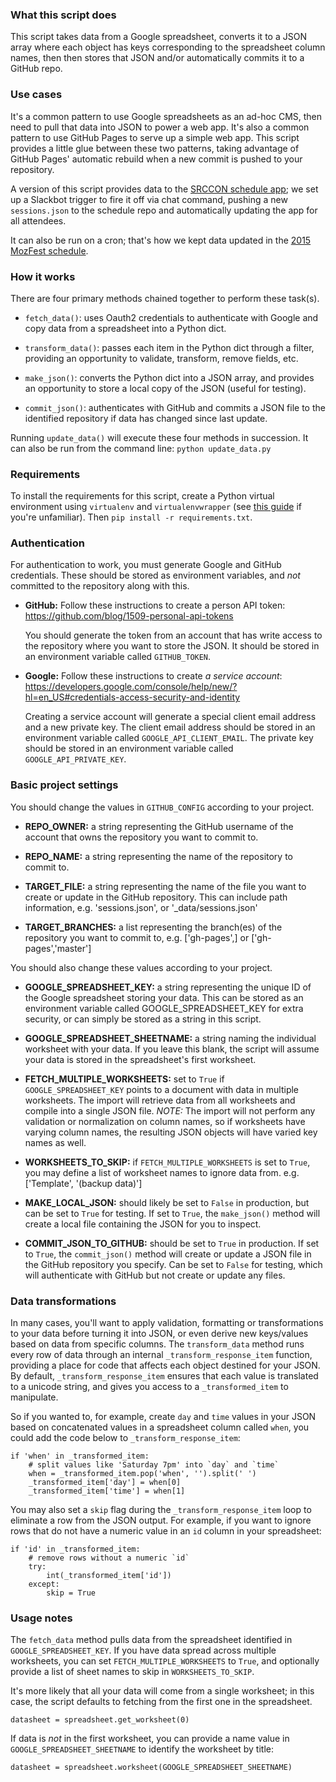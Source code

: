 ### What this script does
This script takes data from a Google spreadsheet, converts it to a JSON array
where each object has keys corresponding to the spreadsheet column names, then
then stores that JSON and/or automatically commits it to a GitHub repo.

### Use cases
It's a common pattern to use Google spreadsheets as an ad-hoc CMS, then need
to pull that data into JSON to power a web app. It's also a common pattern
to use GitHub Pages to serve up a simple web app. This script provides a little
glue between these two patterns, taking advantage of GitHub Pages' automatic
rebuild when a new commit is pushed to your repository.

A version of this script provides data to the [SRCCON schedule app](https://github.com/OpenNews/srccon-schedule);
we set up a Slackbot trigger to fire it off via chat command, pushing a new
`sessions.json` to the schedule repo and automatically updating the app
for all attendees.

It can also be run on a cron; that's how we kept data updated in the
[2015 MozFest schedule](https://github.com/mozilla/mozfest-schedule-app).

### How it works
There are four primary methods chained together to perform these task(s).

* `fetch_data()`: uses Oauth2 credentials to authenticate with Google
    and copy data from a spreadsheet into a Python dict.
  
* `transform_data()`: passes each item in the Python dict through a filter,
    providing an opportunity to validate, transform, remove fields, etc.
  
* `make_json()`: converts the Python dict into a JSON array, and provides
    an opportunity to store a local copy of the JSON (useful for testing).
  
* `commit_json()`: authenticates with GitHub and commits a JSON file
    to the identified repository if data has changed since last update.

Running `update_data()` will execute these four methods in succession.
It can also be run from the command line: `python update_data.py`

### Requirements
To install the requirements for this script, create a Python virtual
environment using `virtualenv` and `virtualenvwrapper` (see [this guide](http://www.silverwareconsulting.com/index.cfm/2012/7/24/Getting-Started-with-virtualenv-and-virtualenvwrapper-in-Python)
if you're unfamiliar). Then `pip install -r requirements.txt`.

### Authentication
For authentication to work, you must generate Google and GitHub credentials.
These should be stored as environment variables, and *not* committed to the
repository along with this.

* **GitHub:** Follow these instructions to create a person API token:
    https://github.com/blog/1509-personal-api-tokens
    
    You should generate the token from an account that has write access
    to the repository where you want to store the JSON. It should be stored
    in an environment variable called `GITHUB_TOKEN`.
    
* **Google:** Follow these instructions to create *a service account*:
    https://developers.google.com/console/help/new/?hl=en_US#credentials-access-security-and-identity
    
    Creating a service account will generate a special client email address
    and a new private key. The client email address should be stored in
    an environment variable called `GOOGLE_API_CLIENT_EMAIL`. The private key
    should be stored in an environment variable called `GOOGLE_API_PRIVATE_KEY`.

### Basic project settings
You should change the values in `GITHUB_CONFIG` according to your project.

* **REPO_OWNER:** a string representing the GitHub username of the account
    that owns the repository you want to commit to.
    
* **REPO_NAME:** a string representing the name of the repository to commit to.

* **TARGET_FILE:** a string representing the name of the file you want to create
     or update in the GitHub repository. This can include path information,
     e.g. 'sessions.json', or '_data/sessions.json'

* **TARGET_BRANCHES:** a list representing the branch(es) of the repository you
    want to commit to, e.g. ['gh-pages',] or ['gh-pages','master']

You should also change these values according to your project.

* **GOOGLE_SPREADSHEET_KEY:** a string representing the unique ID of the Google
    spreadsheet storing your data. This can be stored as an environment
    variable called GOOGLE_SPREADSHEET_KEY for extra security, or can simply
    be stored as a string in this script.

* **GOOGLE_SPREADSHEET_SHEETNAME:** a string naming the individual worksheet
    with your data. If you leave this blank, the script will assume your data
    is stored in the spreadsheet's first worksheet.

* **FETCH_MULTIPLE_WORKSHEETS:** set to `True` if `GOOGLE_SPREADSHEET_KEY` points
    to a document with data in multiple worksheets. The import will retrieve data
    from all worksheets and compile into a single JSON file. _NOTE:_ The import
    will not perform any validation or normalization on column names, so if
    worksheets have varying column names, the resulting JSON objects will have
    varied key names as well.

* **WORKSHEETS_TO_SKIP:** if `FETCH_MULTIPLE_WORKSHEETS` is set to `True`, you
    may define a list of worksheet names to ignore data from.
    e.g. ['Template', '(backup data)']

* **MAKE_LOCAL_JSON:** should likely be set to `False` in production, but can
    be set to `True` for  testing. If set to `True`, the `make_json()` method
    will create a local file containing the JSON for you to inspect.

* **COMMIT_JSON_TO_GITHUB:** should be set to `True` in production. If set
    to `True`, the `commit_json()` method will create or update a JSON file
    in the GitHub repository you specify. Can be set to `False` for testing,
    which will authenticate with GitHub but not create or update any files.

### Data transformations
In many cases, you'll want to apply validation, formatting or transformations
to your data before turning it into JSON, or even derive new keys/values based
on data from specific columns. The `transform_data` method runs every row
of data through an internal `_transform_response_item` function, providing
a place for code that affects each object destined for your JSON. By default,
`_transform_response_item` ensures that each value is translated to a unicode
string, and gives you access to a `_transformed_item` to manipulate.

So if you wanted to, for example, create `day` and `time` values in your JSON
based on concatenated values in a spreadsheet column called `when`, you could
add the code below to `_transform_response_item`:

```
if 'when' in _transformed_item:
    # split values like 'Saturday 7pm' into `day` and `time`
    when = _transformed_item.pop('when', '').split(' ')
    _transformed_item['day'] = when[0]
    _transformed_item['time'] = when[1]
```

You may also set a `skip` flag during the `_transform_response_item` loop
to eliminate a row from the JSON output. For example, if you want to ignore
rows that do not have a numeric value in an `id` column in your spreadsheet:

```
if 'id' in _transformed_item:
    # remove rows without a numeric `id`
    try:
        int(_transformed_item['id'])
    except:
        skip = True
```

### Usage notes
The `fetch_data` method pulls data from the spreadsheet identified in
`GOOGLE_SPREADSHEET_KEY`. If you have data spread across multiple worksheets,
you can set `FETCH_MULTIPLE_WORKSHEETS` to `True`, and optionally provide
a list of sheet names to skip in `WORKSHEETS_TO_SKIP`.

It's more likely that all your data will come from a single worksheet; in this
case, the script defaults to fetching from the first one in the spreadsheet.

    datasheet = spreadsheet.get_worksheet(0)
    
If data is *not* in the first worksheet, you can provide a name value in
`GOOGLE_SPREADSHEET_SHEETNAME` to identify the worksheet by title:

    datasheet = spreadsheet.worksheet(GOOGLE_SPREADSHEET_SHEETNAME)
